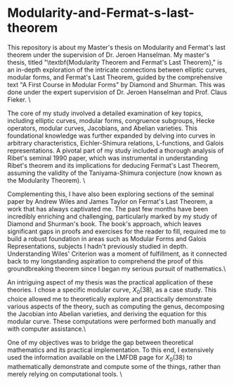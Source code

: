 # Modularity-and-Fermat-s-last-theorem
This repository is about my Master's thesis on Modularity and Fermat's last theorem under the supervision of Dr. Jeroen Hanselman. 
My master's thesis, titled "\textbf{Modularity Theorem and Fermat's Last Theorem}," is an in-depth exploration of the intricate connections between elliptic curves, modular forms, and Fermat's Last Theorem, guided by the comprehensive text "A First Course in Modular Forms" by Diamond and Shurman. This was done under the expert supervision of Dr. Jeroen Hanselman and Prof. Claus Fieker. \\

The core of my study involved a detailed examination of key topics, including elliptic curves, modular forms, congruence subgroups, Hecke operators, modular curves, Jacobians, and Abelian varieties. This foundational knowledge was further expanded by delving into curves in arbitrary characteristics, Eichler-Shimura relations, L-functions, and Galois representations. A pivotal part of my study included a thorough analysis of Ribet's seminal 1990 paper, which was instrumental in understanding Ribet's theorem and its implications for deducing Fermat's Last Theorem, assuming the validity of the Taniyama-Shimura conjecture (now known as the Modularity Theorem). \\

Complementing this, I have also been exploring sections of the seminal paper by Andrew Wiles and James Taylor on Fermat's Last Theorem, a work that has always captivated me. The past few months have been incredibly enriching and challenging, particularly marked by my study of Diamond and Shurman's book. The book's approach, which leaves significant gaps in proofs and exercises for the reader to fill, required me to build a robust foundation in areas such as Modular Forms and Galois Representations, subjects I hadn't previously studied in depth. Understanding Wiles' Criterion was a moment of fulfillment, as it connected back to my longstanding aspiration to comprehend the proof of this groundbreaking theorem since I began my serious pursuit of mathematics.\\

An intriguing aspect of my thesis was the practical application of these theories. I chose a specific modular curve, $X_0(38)$, as a case study. This choice allowed me to theoretically explore and practically demonstrate various aspects of the theory, such as computing the genus, decomposing the Jacobian into Abelian varieties, and deriving the equation for this modular curve. These computations were performed both manually and with computer assistance.\\

One of my objectives was to bridge the gap between theoretical mathematics and its practical implementation. To this end, I extensively used the information available on the LMFDB page for $X_0(38)$ to mathematically demonstrate and compute some of the things, rather than merely relying on computational tools. \\
